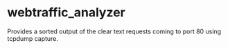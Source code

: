 # webtraffic_analyzer
Provides a sorted output of the clear text requests coming to port 80 using tcpdump capture.
